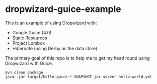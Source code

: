 dropwizard-guice-example
========================

This is an example of using Dropwizard with:

 * Google Guice (4.0)
 * Static Resources 
 * Project Lombok
 * Hibernate (using Derby as the data store)


The primary goal of this repo is to help me to get my head round using Dropwizard with Guice. 


```
mvn clean package
java -jar target/hello-guice-*-SNAPSHOT.jar server hello-world.yml
```
